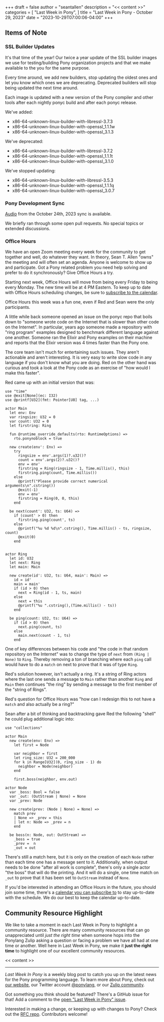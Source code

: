 +++
draft = false
author = "seantallen"
description = "<< content >>"
categories = [
    "Last Week in Pony",
]
title = "Last Week in Pony - October 29, 2023"
date = "2023-10-29T07:00:06-04:00"
+++

## Items of Note

### SSL Builder Updates

It's that time of the year! Our twice a year update of the SSL builder images we use for testing/building Pony organization projects and that we make available to the you for the same purpose.

Every time around, we add new builders, stop updating the oldest ones and let you know which ones we are deprecating. Deprecated builders will stop being updated the next time around.

Each image is updated with a new version of the Pony compiler and other tools after each nightly ponyc build and after each ponyc release.

We've added:

- x86-64-unknown-linux-builder-with-libressl-3.7.3
- x86-64-unknown-linux-builder-with-openssl_1.1.1w
- x86-64-unknown-linux-builder-with-openssl_3.1.3

We've deprecated:

- x86-64-unknown-linux-builder-with-libressl-3.7.2
- x86-64-unknown-linux-builder-with-openssl_1.1.1t
- x86-64-unknown-linux-builder-with-openssl_3.1.0

We've stopped updating:

- x86-64-unknown-linux-builder-with-libressl-3.5.3
- x86-64-unknown-linux-builder-with-openssl_1.1.1q
- x86-64-unknown-linux-builder-with-openssl_3.0.7

### Pony Development Sync

[Audio](https://sync-recordings.ponylang.io/r/2023_10_24.m4a) from the October 24th, 2023 sync is available.

We briefly ran through some open pull requests. No special topics or extended discussions.

### Office Hours

We have an open Zoom meeting every week for the community to get together and well, do whatever they want. In theory, Sean T. Allen "owns" the meeting and will often set an agenda. Anyone is welcome to show up and participate. Got a Pony related problem you need help solving and prefer to do it synchronously? Give Office Hours a try.

Starting next week, Office Hours will move from being every Friday to being every Monday. The new time will be at 4 PM Eastern. To keep up to date with Office Hours scheduling changes, be sure to [subscribe to the calendar](https://calendar.google.com/calendar/ical/4465e68ae24131ae00461a40893f2637a2c9ac510e311a44ff78680e2f183ce3%40group.calendar.google.com/public/basic.ics).

Office Hours this week was a fun one, even if Red and Sean were the only participants.

A little while back someone opened an issue on the ponyc repo that boils down to "someone wrote code on the Internet that is slower than other code on the Internet". In particular, years ago someone made a repository with "ring program" examples designed to benchmark different language against one another. Someone ran the Elixir and Pony examples on their machine and reports that the Elixir version was 4 times faster than the Pony one.

The core team isn't much for entertaining such issues. They aren't actionable and aren't interesting. It is very easy to write slow code in any language if you don't know what you are doing. Red on the other hand was curious and took a look at the Pony code as an exercise of "how would I make this faster".

Red came up with an initial version that was:

```pony
use "time"
use @exit[None](ec: I32)
use @printf[U32](fmt: Pointer[U8] tag, ...)

actor Main
  let env: Env
  var ringsize: U32 = 0
  var count: U32 = 0
  let firstring: Ring

  fun @runtime_override_defaults(rto: RuntimeOptions) =>
    rto.ponynoblock = true

  new create(env': Env) =>
    try
      ringsize = env'.args(1)?.u32()?
      count = env'.args(2)?.u32()?
      env = env'
      firstring = Ring(ringsize - 1, Time.millis(), this)
      firstring.ping(count, Time.millis())
    else
      @printf("Please provide correct numerical arguments\n".cstring())
      @exit(-1)
      env = env'
      firstring = Ring(0, 0, this)
    end

  be next(count': U32, ts: U64) =>
    if (count' > 0) then
      firstring.ping(count', ts)
    else
      @printf("%u %d %d\n".cstring(), Time.millis() - ts, ringsize, count)
      @exit(0)
    end


actor Ring
  let id: U32
  let next: Ring
  let main: Main

  new create(id': U32, ts: U64, main': Main) =>
    id = id'
    main = main'
    if (id > 0) then
      next = Ring(id - 1, ts, main)
    else
      next = this
      @printf("%u ".cstring(),(Time.millis() - ts))
    end

  be ping(count: U32, ts: U64) =>
    if (id > 0) then
      next.ping(count, ts)
    else
      main.next(count - 1, ts)
    end
```

One of key differences between his code and "the code in that random repository on the Internet" was to change the type of `next` from `(Ring | None)` to `Ring`. Thereby removing a ton of branching where each `ping` call would have to do a `match` on next to prove that it was of type `Ring`.

Red's solution however, isn't actually a ring. It's a string of Ring actors where the last one sends a message to `Main` rather than another `Ring` and `Main` then continues "the ring" by sending a message to the first member of the "string of Rings".

Red's question for Office Hours was "how can I redesign this to not have a `match` and also actually be a ring?"

Sean after a bit of thinking and backtracking gave Red the following "shell" he could plug additional logic into:

```pony
use "collections"

actor Main
  new create(env: Env) =>
    let first = Node

    var neighbor = first
    let ring_size: U32 = 200_000
    for k in Range[U32](0, ring_size - 1) do
      neighbor = Node(neighbor)
    end

    first.boss(neighbor, env.out)

actor Node
  var _boss: Bool = false
  var _out: (OutStream | None) = None
  var _prev: Node

  new create(prev: (Node | None) = None) =>
    match prev
    | None => _prev = this
    | let n: Node => _prev = n
    end

  be boss(n: Node, out: OutStream) =>
    _boss = true
    _prev =  n
    _out = out
```

There's still a match here, but it is only on the creation of each `Node` rather than each time one has a message sent to it. Additionally, when output needs to be done "after all work is complete", there's only a single actor "the boss" that will do the printing. And it will do a single, one time match on `_out` to prove that it has been set to `OutStream` instead of `None`.

If you'd be interested in attending an Office Hours in the future, you should join some time, there's a [calendar you can subscribe to](https://calendar.google.com/calendar/ical/4465e68ae24131ae00461a40893f2637a2c9ac510e311a44ff78680e2f183ce3%40group.calendar.google.com/public/basic.ics) to stay up-to-date with the schedule. We do our best to keep the calendar up-to-date.

## Community Resource Highlight

We like to take a moment in each Last Week in Pony to highlight a community resource. There are many community resources that can go unappreciated until _just the right time_ when someone hops into the Ponylang Zulip asking a question or facing a problem we have all had at one time or another. Well here in Last Week in Pony, we make it **just the right time** to highlight one of our excellent community resources.

<< content >>

---

_Last Week In Pony_ is a weekly blog post to catch you up on the latest news for the Pony programming language. To learn more about Pony, check out [our website](https://ponylang.io), our Twitter account [@ponylang](https://twitter.com/ponylang), or our [Zulip community](https://ponylang.zulipchat.com).

Got something you think should be featured? There's a GitHub issue for that! Add a comment to the [open "Last Week in Pony" issue](https://github.com/ponylang/ponylang.github.io/issues?q=is%3Aissue+is%3Aopen+label%3Alast-week-in-pony).

Interested in making a change, or keeping up with changes to Pony? Check out the [RFC repo](https://github.com/ponylang/rfcs). Contributors welcome!
